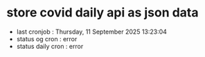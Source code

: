# store covid daily api as json data

- last cronjob : Thursday, 11 September 2025 13:23:04
- status og cron : error
- status daily cron : error
      
      